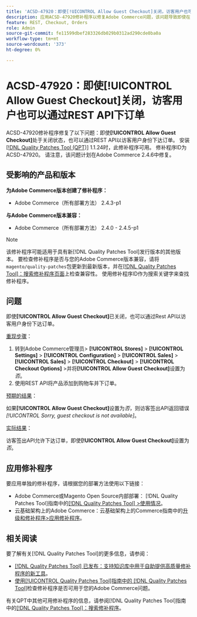 ```yaml
---
title: 'ACSD-47920：即使[!UICONTROL Allow Guest Checkout]关闭，访客用户也可以通过REST API下达订单'
description: 应用ACSD-47920修补程序以修复Adobe Commerce问题，该问题导致即使在[!UICONTROL Allow Guest Checkout]关闭的情况下，也可以通过REST API作为访客用户下达订单。
feature: REST, Checkout, Orders
role: Admin
source-git-commit: fe11599dbef283326db029b0312ad290cde0ba0a
workflow-type: tm+mt
source-wordcount: '373'
ht-degree: 0%

---
```


# ACSD-47920：即使&#x200B;**[!UICONTROL Allow Guest Checkout]**&#x200B;关闭，访客用户也可以通过REST API下订单

ACSD-47920修补程序修复了以下问题：即使&#x200B;**[!UICONTROL Allow Guest Checkout]**&#x200B;处于关闭状态，也可以通过REST API以访客用户身份下达订单。 安装[[!DNL Quality Patches Tool (QPT)]](https://experienceleague.adobe.com/en/docs/commerce-knowledge-base/kb/announcements/commerce-announcements/magento-quality-patches-released-new-tool-to-self-serve-quality-patches) 1.1.24时，此修补程序可用。 修补程序ID为ACSD-47920。 请注意，该问题计划在Adobe Commerce 2.4.6中修复。

## 受影响的产品和版本

**为Adobe Commerce版本创建了修补程序：**

* Adobe Commerce（所有部署方法） 2.4.3-p1

**与Adobe Commerce版本兼容：**

* Adobe Commerce（所有部署方法） 2.4.0 - 2.4.5-p1

>[!NOTE]
>
>该修补程序可能适用于具有新[!DNL Quality Patches Tool]发行版本的其他版本。 要检查修补程序是否与您的Adobe Commerce版本兼容，请将`magento/quality-patches`包更新到最新版本，并在[[!DNL Quality Patches Tool]：搜索修补程序页面](https://experienceleague.adobe.com/tools/commerce-quality-patches/index.html)上检查兼容性。 使用修补程序ID作为搜索关键字来查找修补程序。

## 问题

即使&#x200B;**[!UICONTROL Allow Guest Checkout]**&#x200B;已关闭，也可以通过Rest API以访客用户身份下达订单。

<u>重现步骤</u>：

1. 转到Adobe Commerce管理员> **[!UICONTROL Stores]** > **[!UICONTROL Settings]** > **[!UICONTROL Configuration]** > **[!UICONTROL Sales]** > **[!UICONTROL Sales]** > **[!UICONTROL Checkout]** > **[!UICONTROL Checkout Options]** >并将&#x200B;**[!UICONTROL Allow Guest Checkout]**&#x200B;设置为&#x200B;_否_。
1. 使用REST API将产品添加到购物车并下订单。

<u>预期的结果</u>：

如果&#x200B;**[!UICONTROL Allow Guest Checkout]**&#x200B;设置为&#x200B;_否_，则访客签出API返回错误&#x200B;*[!UICONTROL Sorry, guest checkout is not available]*。

<u>实际结果</u>：

访客签出API允许下达订单，即使&#x200B;**[!UICONTROL Allow Guest Checkout]**&#x200B;设置为&#x200B;_否_。

## 应用修补程序

要应用单独的修补程序，请根据您的部署方法使用以下链接：

* Adobe Commerce或Magento Open Source内部部署： [!DNL Quality Patches Tool]指南中的[[!DNL Quality Patches Tool] >使用情况](/help/tools/quality-patches-tool/usage.md)。
* 云基础架构上的Adobe Commerce：云基础架构上的Commerce指南中的[升级和修补程序>应用修补程序](https://experienceleague.adobe.com/docs/commerce-cloud-service/user-guide/develop/upgrade/apply-patches.html)。

## 相关阅读

要了解有关[!DNL Quality Patches Tool]的更多信息，请参阅：

* [[!DNL Quality Patches Tool] 已发布：支持知识库中用于自助提供高质量修补程序的新工具](https://experienceleague.adobe.com/en/docs/commerce-knowledge-base/kb/announcements/commerce-announcements/magento-quality-patches-released-new-tool-to-self-serve-quality-patches)。
* [使用[!UICONTROL Quality Patches Tool]指南中的 [!DNL Quality Patches Tool]](/help/tools/quality-patches-tool/patches-available-in-qpt/check-patch-for-magento-issue-with-magento-quality-patches.md)检查修补程序是否可用于您的Adobe Commerce问题。


有关QPT中其他可用修补程序的信息，请参阅[!DNL Quality Patches Tool]指南中的[[!DNL Quality Patches Tool]：搜索修补程序](https://experienceleague.adobe.com/tools/commerce-quality-patches/index.html)。
